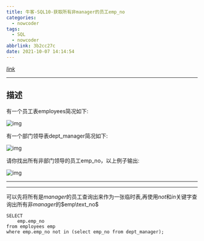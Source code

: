 ```yaml
---
title: 牛客-SQL10-获取所有非manager的员工emp_no
categories:
  - nowcoder
tags:
  - SQL
  - nowcoder
abbrlink: 3b2cc27c
date: 2021-10-07 14:14:54
---
```


[$link$](https://www.nowcoder.com/practice/32c53d06443346f4a2f2ca733c19660c?tpId=82&tags=&title=&difficulty=0&judgeStatus=0&rp=1)

<hr/>

## 描述

有一个员工表employees简况如下:

![img](https://gitee.com/cao_ziqiang/img/raw/master/20211007141540.png)

有一个部门领导表dept_manager简况如下:

![img](https://gitee.com/cao_ziqiang/img/raw/master/20211007141603.png)

请你找出所有非部门领导的员工emp_no，以上例子输出:

![img](https://gitee.com/cao_ziqiang/img/raw/master/20211007141606.png)

<hr/>

<hr/>

可以先将所有是$manager$的员工查询出来作为一张临时表,再使用$not$和$in$关键字查询出所有非$manager$的$emp\text_no$

```mysql
SELECT
    emp.emp_no
from employees emp
where emp.emp_no not in (select emp_no from dept_manager);
```

